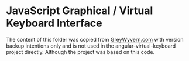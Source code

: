 # JavaScript Graphical / Virtual Keyboard Interface

The content of this folder was copied from [GreyWyvern.com](http://www.greywyvern.com/code/javascript/keyboard)
with version backup intentions only and is not used in the angular-virtual-keyboard project directly.
Although the project was based on this code.


